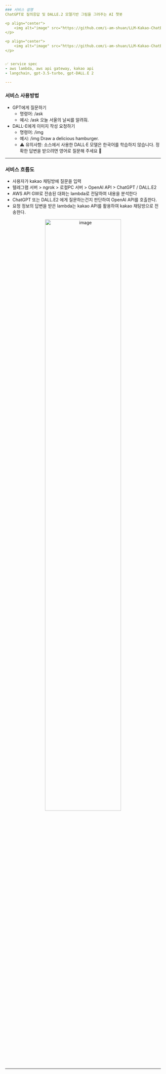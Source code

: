 ```yaml
---
### 서비스 설명
ChatGPT로 질의응답 및 DALLE.2 모델기반 그림을 그려주는 AI 챗봇

<p align="center">
	<img alt="image" src="https://github.com/i-am-shuan/LLM-Kakao-ChatBot/assets/161431602/25894ccf-c504-4905-a10f-41ec91c3f557" width="35%" height="35%">
</p>

<p align="center">
	<img alt="image" src="https://github.com/i-am-shuan/LLM-Kakao-ChatBot/assets/161431602/cf42b778-e8f2-4d97-a282-639f49825b0e" width="35%" height="35%">
</p>


✅ service spec
- aws lambda, aws api gateway, kakao api
- langchain, gpt-3.5-turbo, gpt-DALL.E 2

---
```

### 서비스 사용방법
- GPT에게 질문하기
  - 명령어: /ask
  - 예시: /ask 오늘 서울의 날씨를 알려줘.
- DALL-E에게 이미지 작성 요청하기
  - 명령어: /img
  - 예시: /img Draw a delicious hamburger.
  - ⚠️ 유의사항: 소스에서 사용한 DALL·E 모델은 한국어를 학습하지 않습니다. 정확한 답변을 받으려면 영어로 질문해 주세요 🙏

---
### 서비스 흐름도
- 사용자가 kakao 채팅방에 질문을 입력
- 텔레그램 서버 > ngrok > 로컬PC 서버 > OpenAI API > ChatGPT / DALL.E2
- AWS API GW로 전송된 대화는 lambda로 전달하여 내용을 분석한다
- ChatGPT 또는 DALL.E2 에게 질문하는건지 판단하여 OpenAI API를 호출한다. 
- 요청 정보의 답변을 받은 lambda는 kakao API를 활용하여 kakao 채팅방으로 전송한다.

<p align="center">
	<img alt="image" src="https://github.com/i-am-shuan/LLM-Kakao-ChatBot/assets/161431602/cedbf6fe-cfb2-4190-a3e7-fb8128ebbf2a" width="70%" height="70%">
</p>

---
